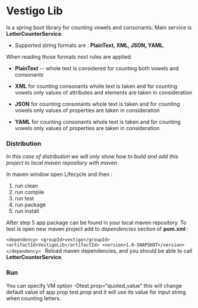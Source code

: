 # Vestigo Lib

Is a spring boot library for counting vowels and consonants. Main service is
**LetterCounterService**.

* Supported string formats are : **PlainText, XML, JSON, YAML**.

When reading those formats next rules are applied:
* **PlainText** -- whole text is considered for counting both vowels and consonants
* **XML**
for counting consonants whole text is taken and
for counting vowels only values of attributes and elements are taken in consideration

* **JSON**
for counting consonants whole text is taken and
for counting vowels only values of properties are taken in consideration

* **YAML**
for counting consonants whole text is taken and
for counting vowels only values of properties are taken in consideration

### Distribution
*In this case of distribution we will only show how to build and add this project to local maven repository with maven*

In maven window open Lifecycle and then :
1. run clean
2. run compile
3. run test
4. run package
5. run install

After step 5 app package can be found in your local maven repository. To test is open new maven project
add to *dependencies* section of **pom.xml** :

`<dependency>
<groupId>vestigo</groupId>
<artifactId>VestigoLib</artifactId>
<version>1.0-SNAPSHOT</version>
</dependency>
`
Reload maven dependencies, and you should be able to call **LetterCounterService**.

### Run
You can specify VM option -Dtest.prop=\"quoted_value\" this will change default value of
app prop test.prop and it will use its value for input string when counting letters.